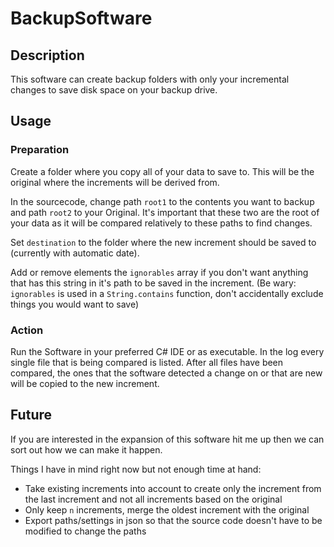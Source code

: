 # BackupSoftware

## Description

This software can create backup folders with only your incremental changes to save disk space on your backup drive.

## Usage

### Preparation

Create a folder where you copy all of your data to save to. This will be the original where the increments will be derived from.

In the sourcecode, change path `root1` to the contents you want to backup and path `root2` to your Original. It's important that these two are the root of your data as it will be compared relatively to these paths to find changes.

Set `destination` to the folder where the new increment should be saved to (currently with automatic date).

Add or remove elements the `ignorables` array if you don't want anything that has this string in it's path to be saved in the increment.
(Be wary: `ignorables` is used in a `String.contains` function, don't accidentally exclude things you would want to save)

### Action

Run the Software in your preferred C# IDE or as executable. In the log every single file that is being compared is listed. After all files have been compared, the ones that the software detected a change on or that are new will be copied to the new increment.

## Future

If you are interested in the expansion of this software hit me up then we can sort out how we can make it happen.

Things I have in mind right now but not enough time at hand:

- Take existing increments into account to create only the increment from the last increment and not all increments based on the original
- Only keep `n` increments, merge the oldest increment with the original
- Export paths/settings in json so that the source code doesn't have to be modified to change the paths